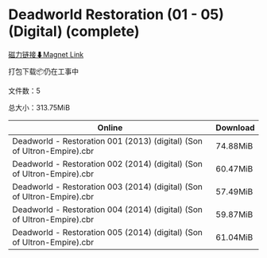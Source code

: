 # Deadworld Restoration (01 - 05) (Digital) (complete)

[磁力链接⬇Magnet Link](magnet:?xt=urn:btih:a31ccda0803da7a20ea6363130025a4621e2b229&dn=Deadworld%20Restoration%20%2801%20-%2005%29%20%28Digital%29%20%28complete%29)

打包下载📦仍在工事中

文件数：5

总大小：313.75MiB

Online | Download
--- | ---
Deadworld - Restoration 001 (2013) (digital) (Son of Ultron-Empire).cbr | 74.88MiB
Deadworld - Restoration 002 (2014) (digital) (Son of Ultron-Empire).cbr | 60.47MiB
Deadworld - Restoration 003 (2014) (digital) (Son of Ultron-Empire).cbr | 57.49MiB
Deadworld - Restoration 004 (2014) (digital) (Son of Ultron-Empire).cbr | 59.87MiB
Deadworld - Restoration 005 (2014) (digital) (Son of Ultron-Empire).cbr | 61.04MiB